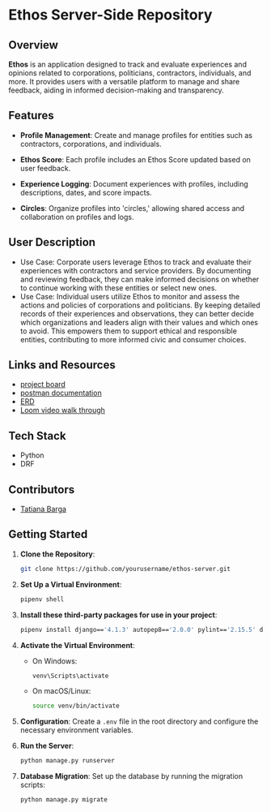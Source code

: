 # Ethos Server-Side Repository

## Overview

**Ethos** is an application designed to track and evaluate experiences and opinions related to corporations, politicians, contractors, individuals, and more. It provides users with a versatile platform to manage and share feedback, aiding in informed decision-making and transparency.


## Features

- **Profile Management**: Create and manage profiles for entities such as contractors, corporations, and individuals.
  
- **Ethos Score**: Each profile includes an Ethos Score updated based on user feedback.

- **Experience Logging**: Document experiences with profiles, including descriptions, dates, and score impacts.

- **Circles**: Organize profiles into 'circles,' allowing shared access and collaboration on profiles and logs.


## User Description
- Use Case: Corporate users leverage Ethos to track and evaluate their experiences with contractors and service providers. By documenting and reviewing feedback, they can make informed decisions on whether to continue working with these entities or select new ones.
- Use Case: Individual users utilize Ethos to monitor and assess the actions and policies of corporations and politicians. By keeping detailed records of their experiences and observations, they can better decide which organizations and leaders align with their values and which ones to avoid. This empowers them to support ethical and responsible entities, contributing to more informed civic and consumer choices.


## Links and Resources
- [project board](https://github.com/users/tatianabarga/projects/5/views/1?pane=issue&itemId=70796528)
- [postman documentation](https://documenter.getpostman.com/view/30237001/2sAXjJ4s76)
- [ERD](https://drawsql.app/teams/tatiana-bargas-team/diagrams/ethos)
- [Loom video walk through](https://www.loom.com/share/52a9056289e348a79fcf96eaf5416639?sid=04c32c2b-b1b9-40a2-bd8b-0df3e458f4fa)


## Tech Stack
- Python
- DRF


## Contributors
- [Tatiana Barga](https://github.com/tatianabarga)

## Getting Started

1. **Clone the Repository**:
   ```bash
   git clone https://github.com/yourusername/ethos-server.git
   ```

2. **Set Up a Virtual Environment**:
   ```bash
   pipenv shell
   ```

3. **Install these third-party packages for use in your project**:

    ```bash
   pipenv install django=='4.1.3' autopep8=='2.0.0' pylint=='2.15.5' djangorestframework=='3.14.0' django-cors-headers=='3.13.0' pylint-django=='2.5.3'
    ```

5. **Activate the Virtual Environment**:
   - On Windows:
     ```bash
     venv\Scripts\activate
     ```
   - On macOS/Linux:
     ```bash
     source venv/bin/activate
     ```

6. **Configuration**:
   Create a `.env` file in the root directory and configure the necessary environment variables. 

7. **Run the Server**:
   ```bash
   python manage.py runserver
   ```

8. **Database Migration**:
   Set up the database by running the migration scripts:
   ```bash
   python manage.py migrate
   ```


